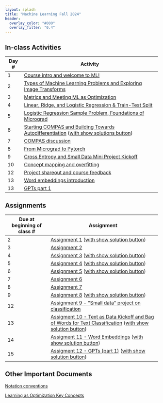 ```yaml
---
layout: splash
title: "Machine Learning Fall 2024"
header:
  overlay_color: "#000"
  overlay_filter: "0.4"
---
```


<!-- ## How-tos

*  TODO -->

## In-class Activities

| Day # | Activity                                                                      |
|-------|-------------------------------------------------------------------------------|
| 1     | [Course intro and welcome to ML!](activities/day01)                            |
| 2     | [Types of Machine Learning Problems and Exploring Image Transforms](activities/day02)                            |
| 3     | [Metrics and Meeting ML as Optimization](activities/day03)   
| 4     | [Linear, Ridge, and Logistic Regression & Train-Test Split](activities/day04)                            |
| 5     | [Logistic Regression Sample Problem, Foundations of Micrograd](activities/day05)                            |
| 6     | [Starting COMPAS and Building Towards Autodifferentiation](activities/day06) ([with show solutions button](activities/day06?showSolutions=true))                            |
| 7     | [COMPAS discussion](activities/day07)                            |
| 8     | [From Micrograd to Pytorch](activities/day08)                            |
| 9     | [Cross Entropy and Small Data Mini Project Kickoff](activities/day09)                            |
| 10    | [Concept mapping and overfitting](activities/day10)                            |
| 12    | [Project shareout and course feedback](activities/day12)                            |
| 13    | [Word embeddings introduction](activities/day13)                            |
| 13    | [GPTs part 1](activities/day14)                            |



##  Assignments

| Due at beginning of class # | Assignment                                                              |
|-----------------------------|-------------------------------------------------------------------------|
| 2                           | [Assignment 1](assignments/assignment01/assignment01) ([with show solution button](assignments/assignment01/assignment01?showSolutions=true))   |
| 3                           | [Assignment 2](assignments/assignment02/assignment02)    |
| 4                           | [Assignment 3](assignments/assignment03/assignment03)   ([with show solution button](assignments/assignment03/assignment03?showSolutions=true))    |
| 5                           | [Assignment 4](assignments/assignment04/assignment04)   ([with show solution button](assignments/assignment04/assignment04?showSolutions=true))    |
| 6                           | [Assignment 5](assignments/assignment05/assignment05)   ([with show solution button](assignments/assignment05/assignment05?showSolutions=true))    |
| 7                           | [Assignment 6](assignments/assignment06/assignment06)     |
| 8                           | [Assignment 7](assignments/assignment07/assignment07)     |
| 9                           | [Assignment 8](assignments/assignment08/assignment08)    ([with show solution button](assignments/assignment08/assignment08?showSolutions=true))      |
| 12                           | [Assignment 9 - "Small data" project on classification](assignments/assignment09/assignment09)         |
| 13                           | [Assigment 10 - Text as Data Kickoff and Bag of Words for Text Classification](assignments/assignment10/assignment10)   ([with show solution button](assignments/assignment10/assignment10?showSolutions=true))       |
| 14                           | [Assigment 11 - Word Embeddings](assignments/assignment11/assignment11)   ([with show solution button](assignments/assignment11/assignment11?showSolutions=true))       |
| 15                           | [Assigment 12 - GPTs (part 1)](assignments/assignment12/assignment12)   ([with show solution button](assignments/assignment12/assignment12?showSolutions=true))       |







## Other Important Documents
[Notation conventions](assignments/assignment01/notation_conventions)

[Learning as Optimization Key Concepts](assignments/assignment09/LearningAsOptimizationTakeaways)

